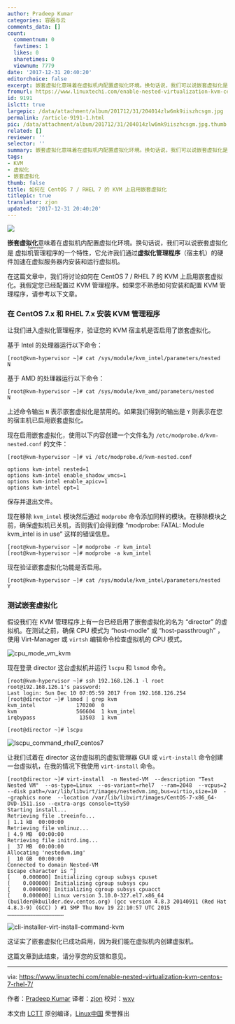 ```yaml
---
author: Pradeep Kumar
categories: 容器与云
comments_data: []
count:
  commentnum: 0
  favtimes: 1
  likes: 0
  sharetimes: 0
  viewnum: 7779
date: '2017-12-31 20:40:20'
editorchoice: false
excerpt: 嵌套虚拟化意味着在虚拟机内配置虚拟化环境。换句话说，我们可以说嵌套虚拟化是虚拟机管理程序（hypervisor）的一个特性，它允许我们通过虚拟化管理程序（宿主机）的硬件加速在虚拟服务器内安装和运行虚拟机。
fromurl: https://www.linuxtechi.com/enable-nested-virtualization-kvm-centos-7-rhel-7/
id: 9191
islctt: true
largepic: /data/attachment/album/201712/31/204014zlw6mk9iiszhcsgm.jpg
permalink: /article-9191-1.html
pic: /data/attachment/album/201712/31/204014zlw6mk9iiszhcsgm.jpg.thumb.jpg
related: []
reviewer: ''
selector: ''
summary: 嵌套虚拟化意味着在虚拟机内配置虚拟化环境。换句话说，我们可以说嵌套虚拟化是虚拟机管理程序（hypervisor）的一个特性，它允许我们通过虚拟化管理程序（宿主机）的硬件加速在虚拟服务器内安装和运行虚拟机。
tags:
- KVM
- 虚拟化
- 嵌套虚拟化
thumb: false
title: 如何在 CentOS 7 / RHEL 7 的 KVM 上启用嵌套虚拟化
titlepic: true
translator: zjon
updated: '2017-12-31 20:40:20'
---
```


![](/data/attachment/album/201712/31/204014zlw6mk9iiszhcsgm.jpg)


**嵌套虚拟化**意味着在虚拟机内配置虚拟化环境。换句话说，我们可以说嵌套虚拟化是<ruby> 虚拟机管理程序 <rt>  hypervisor </rt></ruby>的一个特性，它允许我们通过**虚拟化管理程序**（宿主机）的硬件加速在虚拟服务器内安装和运行虚拟机。


在这篇文章中，我们将讨论如何在 CentOS 7 / RHEL 7 的 KVM 上启用嵌套虚拟化。我假定您已经配置过 KVM 管理程序。如果您不熟悉如何安装和配置 KVM 管理程序，请参考以下文章。


### 在 CentOS 7.x 和 RHEL 7.x 安装 KVM 管理程序


让我们进入虚拟化管理程序，验证您的 KVM 宿主机是否启用了嵌套虚拟化。


基于 Intel 的处理器运行以下命令：



```
[root@kvm-hypervisor ~]# cat /sys/module/kvm_intel/parameters/nested
N

```

基于 AMD 的处理器运行以下命令：



```
[root@kvm-hypervisor ~]# cat /sys/module/kvm_amd/parameters/nested
N

```

上述命令输出 `N` 表示嵌套虚拟化是禁用的。如果我们得到的输出是 `Y` 则表示在您的宿主机已启用嵌套虚拟化。


现在启用嵌套虚拟化，使用以下内容创建一个文件名为 `/etc/modprobe.d/kvm-nested.conf` 的文件：



```
[root@kvm-hypervisor ~]# vi /etc/modprobe.d/kvm-nested.conf

```


```
options kvm-intel nested=1
options kvm-intel enable_shadow_vmcs=1
options kvm-intel enable_apicv=1
options kvm-intel ept=1

```

保存并退出文件。


现在移除 `kvm_intel` 模块然后通过 `modprobe` 命令添加同样的模块。在移除模块之前，确保虚拟机已关机，否则我们会得到像 “modprobe: FATAL: Module kvm\_intel is in use” 这样的错误信息。



```
[root@kvm-hypervisor ~]# modprobe -r kvm_intel
[root@kvm-hypervisor ~]# modprobe -a kvm_intel

```

现在验证嵌套虚拟化功能是否启用。



```
[root@kvm-hypervisor ~]# cat /sys/module/kvm_intel/parameters/nested
Y

```

### 测试嵌套虚拟化


假设我们在 KVM 管理程序上有一台已经启用了嵌套虚拟化的名为 “director” 的虚拟机。在测试之前，确保 CPU 模式为 “host-modle” 或 “host-passthrough” ，使用 Virt-Manager 或 `virtsh` 编辑命令检查虚拟机的 CPU 模式。


![cpu_mode_vm_kvm](/data/attachment/album/201712/31/204028y49rrn9gnzqxozro.jpg)


现在登录 director 这台虚拟机并运行 `lscpu` 和 `lsmod` 命令。



```
[root@kvm-hypervisor ~]# ssh 192.168.126.1 -l root
root@192.168.126.1's password:
Last login: Sun Dec 10 07:05:59 2017 from 192.168.126.254
[root@director ~]# lsmod | grep kvm
kvm_intel             170200  0
kvm                   566604  1 kvm_intel
irqbypass              13503  1 kvm

```


```
[root@director ~]# lscpu

```

![lscpu_command_rhel7_centos7](/data/attachment/album/201712/31/204030rk5nadasd5nmdoho.jpg)


让我们试着在 director 这台虚拟机的虚拟管理器 GUI 或 `virt-install` 命令创建一台虚拟机，在我的情况下我使用 `virt-install` 命令。



```
[root@director ~]# virt-install  -n Nested-VM  --description "Test Nested VM"  --os-type=Linux  --os-variant=rhel7  --ram=2048  --vcpus=2  --disk path=/var/lib/libvirt/images/nestedvm.img,bus=virtio,size=10  --graphics none  --location /var/lib/libvirt/images/CentOS-7-x86_64-DVD-1511.iso --extra-args console=ttyS0
Starting install...
Retrieving file .treeinfo...                                                   | 1.1 kB  00:00:00
Retrieving file vmlinuz...                                                     | 4.9 MB  00:00:00
Retrieving file initrd.img...                                                  |  37 MB  00:00:00
Allocating 'nestedvm.img'                                                      |  10 GB  00:00:00
Connected to domain Nested-VM
Escape character is ^]
[    0.000000] Initializing cgroup subsys cpuset
[    0.000000] Initializing cgroup subsys cpu
[    0.000000] Initializing cgroup subsys cpuacct
[    0.000000] Linux version 3.10.0-327.el7.x86_64 (builder@kbuilder.dev.centos.org) (gcc version 4.8.3 20140911 (Red Hat 4.8.3-9) (GCC) ) #1 SMP Thu Nov 19 22:10:57 UTC 2015
………………………………………………

```

![cli-installer-virt-install-command-kvm](/data/attachment/album/201712/31/204034j9xduuisf1zf83bj.jpg)


这证实了嵌套虚拟化已成功启用，因为我们能在虚拟机内创建虚拟机。


这篇文章到此结束，请分享您的反馈和意见。




---


via: <https://www.linuxtechi.com/enable-nested-virtualization-kvm-centos-7-rhel-7/>


作者：[Pradeep Kumar](https://www.linuxtechi.com) 译者：[zjon](https://github.com/zjon) 校对：[wxy](https://github.com/wxy)


本文由 [LCTT](https://github.com/LCTT/TranslateProject) 原创编译，[Linux中国](https://linux.cn/) 荣誉推出